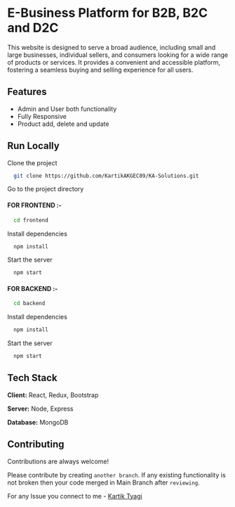 
# E-Business Platform for B2B, B2C and D2C

This website is designed to serve a broad audience, including small and large businesses, individual sellers, and consumers looking for a wide range of products or services. It provides a convenient and accessible platform, fostering a seamless buying and selling experience for all users.


## Features

- Admin and User both functionality
- Fully Responsive
- Product add, delete and update


## Run Locally

Clone the project

```bash
  git clone https://github.com/KartikAKGEC89/KA-Solutions.git
```

Go to the project directory

#### FOR FRONTEND :- 

```bash
  cd frontend
```
Install dependencies

```bash
  npm install
```

Start the server

```bash
  npm start
```

#### FOR BACKEND :-

```bash
  cd backend
```
Install dependencies

```bash
  npm install
```

Start the server

```bash
  npm start
```


## Tech Stack

**Client:** React, Redux, Bootstrap

**Server:** Node, Express

**Database:** MongoDB

## Contributing

Contributions are always welcome!

Please contribute by creating `another branch`. If any existing functionality is not broken then your code merged in Main Branch after `reviewing`. 

For any Issue you connect to me - [Kartik Tyagi](https://www.linkedin.com/in/kartik-tyagi-a96929205/)
